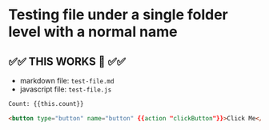 # Testing file under a single folder level with a normal name

## ✅✅ THIS WORKS 🎉 ✅✅

- markdown file: `test-file.md`
- javascript file: `test-file.js`

```html
Count: {{this.count}}

<button type="button" name="button" {{action "clickButton"}}>Click Me</button>
```
